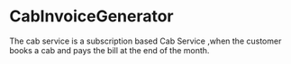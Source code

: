 # CabInvoiceGenerator
The cab service is a subscription based Cab 
Service ,when the customer books a cab and pays 
the bill at the end of the month.
